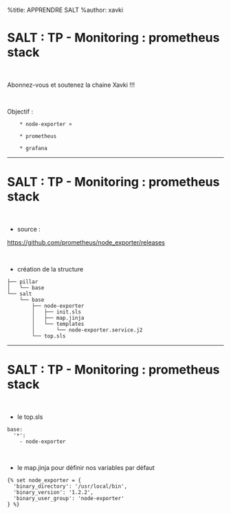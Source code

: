 %title: APPRENDRE SALT
%author: xavki


# SALT : TP - Monitoring : prometheus stack

<br>

Abonnez-vous et soutenez la chaine Xavki !!!

<br>

Objectif :

		* node-exporter ¤

		* prometheus

		* grafana

---------------------------------------------------------------

# SALT : TP - Monitoring : prometheus stack


<br>

* source :

https://github.com/prometheus/node_exporter/releases

<br>

* création de la structure

```
├── pillar
│   └── base
└── salt
    └── base
        ├── node-exporter
        │   ├── init.sls
        │   ├── map.jinja
        │   └── templates
        │       └── node-exporter.service.j2
        └── top.sls
```

---------------------------------------------------------------

# SALT : TP - Monitoring : prometheus stack


<br>

* le top.sls

```
base:
  '*':
    - node-exporter
```

<br>

* le map.jinja pour définir nos variables par défaut

```
{% set node_exporter = {
  'binary_directory': '/usr/local/bin',
  'binary_version': '1.2.2',
  'binary_user_group': 'node-exporter'
} %}
```




